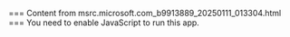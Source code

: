 === Content from msrc.microsoft.com_b9913889_20250111_013304.html ===
You need to enable JavaScript to run this app.
